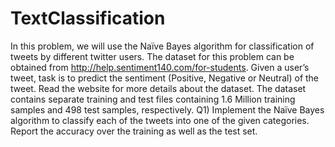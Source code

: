 # TextClassification
In this problem, we will use the Naı̈ve Bayes algorithm for classification of tweets by different twitter users.
The dataset for this problem can be obtained from http://help.sentiment140.com/for-students. Given a user’s tweet, task is to predict
the sentiment (Positive, Negative or Neutral) of the tweet. Read the website for more details about the
dataset. The dataset contains separate training and test files containing 1.6 Million training samples and
498 test samples, respectively.
Q1) Implement the Naı̈ve Bayes algorithm to classify each of the tweets into one of the given
categories. Report the accuracy over the training as well as the test set.
